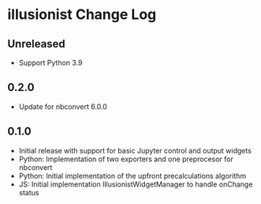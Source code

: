 # illusionist Change Log

## Unreleased

-   Support Python 3.9

## 0.2.0

-   Update for nbconvert 6.0.0

## 0.1.0

-   Initial release with support for basic Jupyter control and output widgets
-   Python: Implementation of two exporters and one preprocesor for nbconvert
-   Python: Initial implementation of the upfront precalculations algorithm
-   JS: Initial implementation IllusionistWidgetManager to handle onChange status
